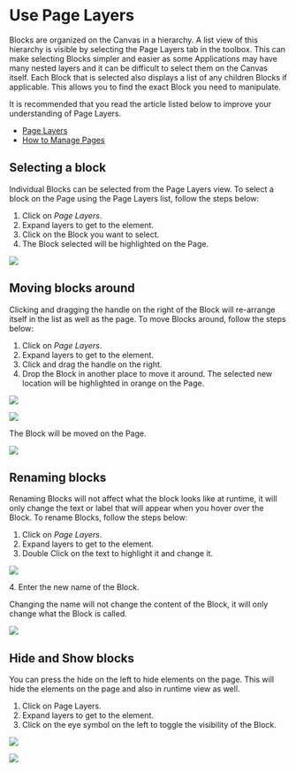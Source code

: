 # Use Page Layers

Blocks are organized on the Canvas in a hierarchy. A list view of this hierarchy is visible by selecting the Page Layers tab in the toolbox. This can make selecting Blocks simpler and easier as some Applications may have many nested layers and it can be difficult to select them on the Canvas itself. Each Block that is selected also displays a list of any children Blocks if applicable. This allows you to find the exact Block you need to manipulate.

<!-- unsupported tag removed -->
It is recommended that you read the article listed below to improve your understanding of Page Layers.

* [Page Layers](../../concepts/application/page-layers.md)
* [How to Manage Pages](manage-pages.md)
<!-- unsupported tag removed -->

## Selecting a block

Individual Blocks can be selected from the Page Layers view. To select a block on the Page using the Page Layers list, follow the steps below:

1. Click on _Page Layers_.
2. Expand layers to get to the element.
3. Click on the Block you want to select.
4. The Block selected will be highlighted on the Page.

![](<../../.gitbook/assets/Layers\_1 (1).png>)

## Moving blocks around

Clicking and dragging the handle on the right of the Block will re-arrange itself in the list as well as the page. To move Blocks around, follow the steps below:

1. Click on _Page Layers_.
2. Expand layers to get to the element.
3. Click and drag the handle on the right.&#x20;
4. Drop the Block in another place to move it around. The selected new location will be highlighted in orange on the Page.

![](<../../.gitbook/assets/Layers\_2 (1).png>)

![](<../../.gitbook/assets/Layers\_3 (1).png>)

The Block will be moved on the Page.

![](../../.gitbook/assets/Layers\_4.png)

## Renaming blocks

Renaming Blocks will not affect what the block looks like at runtime, it will only change the text or label that will appear when you hover over the Block. To rename Blocks, follow the steps below:

1. Click on _Page Layers_.
2. Expand layers to get to the element.
3. Double Click on the text to highlight it and change it.

![](../../.gitbook/assets/Layers\_5.png)

&#x20;   4\. Enter the new name of the Block.

<!-- unsupported tag removed -->
Changing the name will not change the content of the Block, it will only change what the Block is called.
<!-- unsupported tag removed -->

![](../../.gitbook/assets/Layers\_6.png)

## Hide and Show blocks

You can press the hide on the left to hide elements on the page. This will hide the elements on the page and also in runtime view as well.

1. Click on Page Layers.
2. Expand layers to get to the element.
3. Click on the eye symbol on the left to toggle the visibility of the Block.

![](../../.gitbook/assets/Layers\_7.png)

![](<../../.gitbook/assets/Layers\_8 (1).png>)
